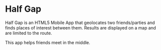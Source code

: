 # Half Gap

Half Gap is an HTML5 Mobile App that geolocates two friends/parties and finds places of interest between them.  Results are displayed on a map and are limited to the route.  

This app helps friends meet in the middle.